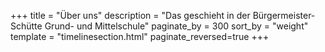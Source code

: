 +++
title = "Über uns"
description = "Das geschieht in der Bürgermeister-Schütte Grund- und Mittelschule"
paginate_by = 300
sort_by = "weight"
template = "timelinesection.html"
paginate_reversed=true
+++